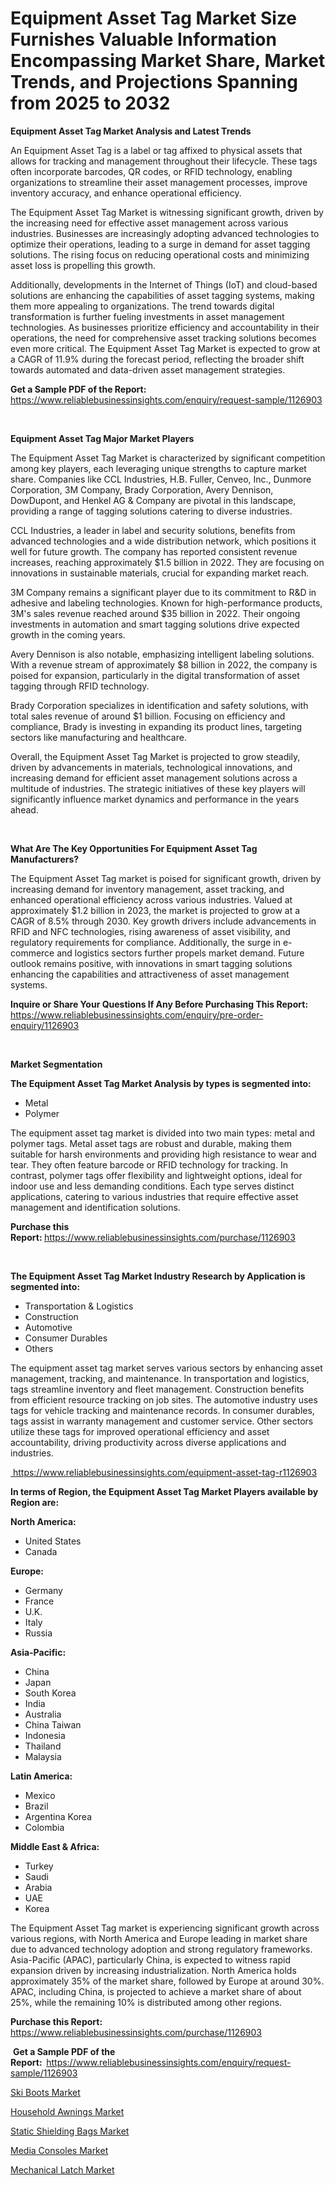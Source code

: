 <p><h1>Equipment Asset Tag Market Size Furnishes Valuable Information Encompassing Market Share, Market Trends, and Projections Spanning from 2025 to 2032</h1></p><p><strong>Equipment Asset Tag Market Analysis and Latest Trends</strong></p>
<p><p>An Equipment Asset Tag is a label or tag affixed to physical assets that allows for tracking and management throughout their lifecycle. These tags often incorporate barcodes, QR codes, or RFID technology, enabling organizations to streamline their asset management processes, improve inventory accuracy, and enhance operational efficiency. </p><p>The Equipment Asset Tag Market is witnessing significant growth, driven by the increasing need for effective asset management across various industries. Businesses are increasingly adopting advanced technologies to optimize their operations, leading to a surge in demand for asset tagging solutions. The rising focus on reducing operational costs and minimizing asset loss is propelling this growth. </p><p>Additionally, developments in the Internet of Things (IoT) and cloud-based solutions are enhancing the capabilities of asset tagging systems, making them more appealing to organizations. The trend towards digital transformation is further fueling investments in asset management technologies. As businesses prioritize efficiency and accountability in their operations, the need for comprehensive asset tracking solutions becomes even more critical. The Equipment Asset Tag Market is expected to grow at a CAGR of 11.9% during the forecast period, reflecting the broader shift towards automated and data-driven asset management strategies.</p></p>
<p><strong>Get a Sample PDF of the Report:&nbsp;</strong> <a href="https://www.reliablebusinessinsights.com/enquiry/request-sample/1126903?utm_campaign=96&utm_medium=2&utm_source=Github&utm_content=ia&utm_term=06022025&utm_id=equipment-asset-tag">https://www.reliablebusinessinsights.com/enquiry/request-sample/1126903</a></p>
<p>&nbsp;</p>
<p><strong>Equipment Asset Tag Major Market Players</strong></p>
<p><p>The Equipment Asset Tag Market is characterized by significant competition among key players, each leveraging unique strengths to capture market share. Companies like CCL Industries, H.B. Fuller, Cenveo, Inc., Dunmore Corporation, 3M Company, Brady Corporation, Avery Dennison, DowDupont, and Henkel AG & Company are pivotal in this landscape, providing a range of tagging solutions catering to diverse industries.</p><p>CCL Industries, a leader in label and security solutions, benefits from advanced technologies and a wide distribution network, which positions it well for future growth. The company has reported consistent revenue increases, reaching approximately $1.5 billion in 2022. They are focusing on innovations in sustainable materials, crucial for expanding market reach.</p><p>3M Company remains a significant player due to its commitment to R&D in adhesive and labeling technologies. Known for high-performance products, 3M's sales revenue reached around $35 billion in 2022. Their ongoing investments in automation and smart tagging solutions drive expected growth in the coming years.</p><p>Avery Dennison is also notable, emphasizing intelligent labeling solutions. With a revenue stream of approximately $8 billion in 2022, the company is poised for expansion, particularly in the digital transformation of asset tagging through RFID technology.</p><p>Brady Corporation specializes in identification and safety solutions, with total sales revenue of around $1 billion. Focusing on efficiency and compliance, Brady is investing in expanding its product lines, targeting sectors like manufacturing and healthcare.</p><p>Overall, the Equipment Asset Tag Market is projected to grow steadily, driven by advancements in materials, technological innovations, and increasing demand for efficient asset management solutions across a multitude of industries. The strategic initiatives of these key players will significantly influence market dynamics and performance in the years ahead.</p></p>
<p>&nbsp;</p>
<p><strong>What Are The Key Opportunities For Equipment Asset Tag Manufacturers?</strong></p>
<p><p>The Equipment Asset Tag market is poised for significant growth, driven by increasing demand for inventory management, asset tracking, and enhanced operational efficiency across various industries. Valued at approximately $1.2 billion in 2023, the market is projected to grow at a CAGR of 8.5% through 2030. Key growth drivers include advancements in RFID and NFC technologies, rising awareness of asset visibility, and regulatory requirements for compliance. Additionally, the surge in e-commerce and logistics sectors further propels market demand. Future outlook remains positive, with innovations in smart tagging solutions enhancing the capabilities and attractiveness of asset management systems.</p></p>
<p><strong>Inquire or Share Your Questions If Any Before Purchasing This Report:</strong> <a href="https://www.reliablebusinessinsights.com/enquiry/pre-order-enquiry/1126903?utm_campaign=96&utm_medium=2&utm_source=Github&utm_content=ia&utm_term=06022025&utm_id=equipment-asset-tag">https://www.reliablebusinessinsights.com/enquiry/pre-order-enquiry/1126903</a></p>
<p>&nbsp;</p>
<p><strong>Market Segmentation</strong></p>
<p><strong>The Equipment Asset Tag Market Analysis by types is segmented into:</strong></p>
<p><ul><li>Metal</li><li>Polymer</li></ul></p>
<p><p>The equipment asset tag market is divided into two main types: metal and polymer tags. Metal asset tags are robust and durable, making them suitable for harsh environments and providing high resistance to wear and tear. They often feature barcode or RFID technology for tracking. In contrast, polymer tags offer flexibility and lightweight options, ideal for indoor use and less demanding conditions. Each type serves distinct applications, catering to various industries that require effective asset management and identification solutions.</p></p>
<p><strong>Purchase this Report:&nbsp;</strong><a href="https://www.reliablebusinessinsights.com/purchase/1126903?utm_campaign=96&utm_medium=2&utm_source=Github&utm_content=ia&utm_term=06022025&utm_id=equipment-asset-tag">https://www.reliablebusinessinsights.com/purchase/1126903</a></p>
<p>&nbsp;</p>
<p><strong>The Equipment Asset Tag Market Industry Research by Application is segmented into:</strong></p>
<p><ul><li>Transportation & Logistics</li><li>Construction</li><li>Automotive</li><li>Consumer Durables</li><li>Others</li></ul></p>
<p><p>The equipment asset tag market serves various sectors by enhancing asset management, tracking, and maintenance. In transportation and logistics, tags streamline inventory and fleet management. Construction benefits from efficient resource tracking on job sites. The automotive industry uses tags for vehicle tracking and maintenance records. In consumer durables, tags assist in warranty management and customer service. Other sectors utilize these tags for improved operational efficiency and asset accountability, driving productivity across diverse applications and industries.</p></p>
<p><a href="https://www.reliablebusinessinsights.com/equipment-asset-tag-r1126903?utm_campaign=96&utm_medium=2&utm_source=Github&utm_content=ia&utm_term=06022025&utm_id=equipment-asset-tag">&nbsp;https://www.reliablebusinessinsights.com/equipment-asset-tag-r1126903</a></p>
<p><strong>In terms of Region, the Equipment Asset Tag Market Players available by Region are:</strong></p>
<p>
    <p> <strong> North America: </strong>
        <ul>
            <li>United States</li>
            <li>Canada</li>
        </ul>
        </p> 
    <p> <strong> Europe: </strong>
        <ul>
            <li>Germany</li>
            <li>France</li>
            <li>U.K.</li>
            <li>Italy</li>
            <li>Russia</li>
        </ul>
        </p> 
    <p> <strong> Asia-Pacific: </strong>
        <ul>
            <li>China</li>
            <li>Japan</li>
            <li>South Korea</li>
            <li>India</li>
            <li>Australia</li>
            <li>China Taiwan</li>
            <li>Indonesia</li>
            <li>Thailand</li>
            <li>Malaysia</li>
        </ul>
        </p> 
    <p> <strong> Latin America: </strong>
        <ul>
            <li>Mexico</li>
            <li>Brazil</li>
            <li>Argentina Korea</li>
            <li>Colombia</li>
        </ul>
        </p> 
    <p> <strong> Middle East & Africa: </strong>
        <ul>
            <li>Turkey</li>
            <li>Saudi</li>
            <li>Arabia</li>
            <li>UAE</li>
            <li>Korea</li>
        </ul>
    </p>
    </p>
<p><p>The Equipment Asset Tag market is experiencing significant growth across various regions, with North America and Europe leading in market share due to advanced technology adoption and strong regulatory frameworks. Asia-Pacific (APAC), particularly China, is expected to witness rapid expansion driven by increasing industrialization. North America holds approximately 35% of the market share, followed by Europe at around 30%. APAC, including China, is projected to achieve a market share of about 25%, while the remaining 10% is distributed among other regions.</p></p>
<p><strong>Purchase this Report: </strong><a href="https://www.reliablebusinessinsights.com/purchase/1126903?utm_campaign=96&utm_medium=2&utm_source=Github&utm_content=ia&utm_term=06022025&utm_id=equipment-asset-tag">https://www.reliablebusinessinsights.com/purchase/1126903</a></p>
<p>&nbsp;<strong>Get a Sample PDF of the Report:&nbsp;&nbsp;</strong><a href="https://www.reliablebusinessinsights.com/enquiry/request-sample/1126903?utm_campaign=96&utm_medium=2&utm_source=Github&utm_content=ia&utm_term=06022025&utm_id=equipment-asset-tag">https://www.reliablebusinessinsights.com/enquiry/request-sample/1126903</a></p>
<p><strong></strong></p>
<p><p><a href="https://github.com/scaseiargas/Market-Research-Report-List-1/blob/main/ski-boots-market.md?utm_campaign=96&utm_medium=2&utm_source=Github&utm_content=ia&utm_term=06022025&utm_id=equipment-asset-tag">Ski Boots Market</a></p><p><a href="https://github.com/ngozudapshi/Market-Research-Report-List-1/blob/main/household-awnings-market.md?utm_campaign=96&utm_medium=2&utm_source=Github&utm_content=ia&utm_term=06022025&utm_id=equipment-asset-tag">Household Awnings Market</a></p><p><a href="https://github.com/ramraomeyie/Market-Research-Report-List-1/blob/main/static-shielding-bags-market.md?utm_campaign=96&utm_medium=2&utm_source=Github&utm_content=ia&utm_term=06022025&utm_id=equipment-asset-tag">Static Shielding Bags Market</a></p><p><a href="https://github.com/vitrilaoire/Market-Research-Report-List-1/blob/main/media-consoles-market.md?utm_campaign=96&utm_medium=2&utm_source=Github&utm_content=ia&utm_term=06022025&utm_id=equipment-asset-tag">Media Consoles Market</a></p><p><a href="https://github.com/namaqbagels64/Market-Research-Report-List-1/blob/main/mechanical-latch-market.md?utm_campaign=96&utm_medium=2&utm_source=Github&utm_content=ia&utm_term=06022025&utm_id=equipment-asset-tag">Mechanical Latch Market</a></p></p>